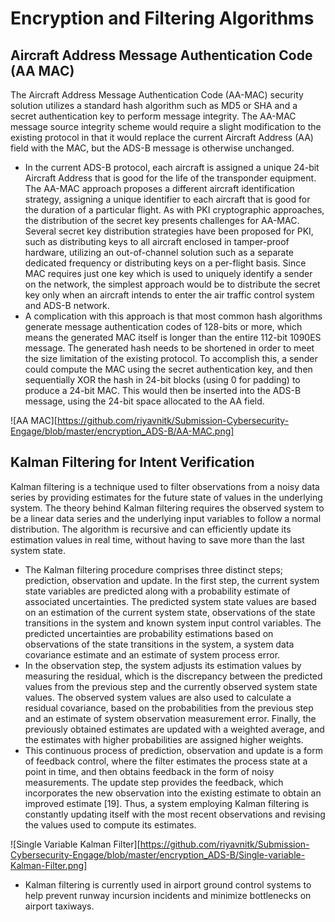 # Encryption and Filtering Algorithms

## Aircraft Address Message Authentication Code (AA MAC)
The Aircraft Address Message Authentication Code (AA-MAC) security solution utilizes a standard hash algorithm such as MD5 or SHA and a secret authentication key to perform message integrity. The AA-MAC message source integrity scheme would require a slight modification to the existing protocol in that it would replace the current Aircraft Address (AA) field with the MAC, but the ADS-B message is otherwise unchanged.

- In the current ADS-B protocol, each aircraft is assigned a unique 24-bit Aircraft Address that is good for the life of the transponder equipment. The AA-MAC approach proposes a different aircraft identification strategy, assigning a unique identifier to each aircraft that is good for the duration of a particular flight. As with PKI cryptographic approaches, the distribution of the secret key presents challenges for AA-MAC. Several secret key distribution strategies have been proposed for PKI, such as distributing keys to all aircraft enclosed in tamper-proof hardware, utilizing an out-of-channel solution such as a separate dedicated frequency or distributing keys on a per-flight basis. Since MAC requires just one key which is used to uniquely identify a sender on the network, the simplest approach would be to distribute the secret key only when an aircraft intends to enter the air traffic control system and ADS-B network.
- A complication with this approach is that most common hash algorithms generate message authentication codes of 128-bits or more, which means the generated MAC itself is longer than the entire 112-bit 1090ES message. The generated hash needs to be shortened in order to meet the size limitation of the existing protocol. To accomplish this, a sender could compute the MAC using the secret authentication key, and then sequentially XOR the hash in 24-bit blocks (using 0 for padding) to produce a 24-bit MAC. This would then be inserted into the ADS-B message, using the 24-bit space allocated to the AA field.

![AA MAC][https://github.com/riyavnitk/Submission-Cybersecurity-Engage/blob/master/encryption_ADS-B/AA-MAC.png]

## Kalman Filtering for Intent Verification
Kalman filtering is a technique used to filter observations from a noisy data series by providing estimates for the future state of values in the underlying system. The theory behind Kalman filtering requires the observed system to be a linear data series and the underlying input variables to follow a normal distribution. The algorithm is recursive and can efficiently update its estimation values in real time, without having to save more than the last system state. 
- The Kalman filtering procedure comprises three distinct steps; prediction, observation and update. In the first step, the current system state variables are predicted along with a probability estimate of associated uncertainties. The predicted system state values are based on an estimation of the current system state, observations of the state transitions in the system and known system input control variables. The predicted uncertainties are probability estimations based on observations of the state transitions in the system, a system data covariance estimate and an estimate of system process error.
- In the observation step, the system adjusts its estimation values by measuring the residual, which is the discrepancy between the predicted values from the previous step and the currently observed system state values. The observed system values are also used to calculate a residual covariance, based on the probabilities from the previous step and an estimate of system observation measurement error. Finally, the previously obtained estimates are updated with a weighted average, and the estimates with higher probabilities are assigned higher weights.
- This continuous process of prediction, observation and update is a form of feedback control, where the filter estimates the process state at a point in time, and then obtains feedback in the form of noisy measurements. The update step provides the feedback, which incorporates the new observation into the existing estimate to obtain an improved estimate [19]. Thus, a system employing Kalman filtering is constantly updating itself with the most recent observations and revising the values used to compute its estimates.

![Single Variable Kalman Filter][https://github.com/riyavnitk/Submission-Cybersecurity-Engage/blob/master/encryption_ADS-B/Single-variable-Kalman-Filter.png]

- Kalman filtering is currently used in airport ground control systems to help prevent runway incursion incidents and minimize bottlenecks on airport taxiways.